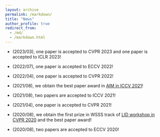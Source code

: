 ```yaml
---
layout: archive
permalink: /markdown/
title: "News"
author_profile: true
redirect_from: 
  - /md/
  - /markdown.html
---
```



* (2023/03), one paper is accepted to CVPR 2023 and one paper is accepted to ICLR 2023!

* (2022/07), one paper is accepted to ECCV 2022!

* (2022/04), one paper is accepted to CVPR 2022!

* (2021/08), we obtain the best paper award in <a href="https://data.vision.ee.ethz.ch/cvl/aim21/">AIM in ICCV 2021</a>!

* (2021/08), two papers are accepted to ICCV 2021!

* (2021/04), one paper is accepted to CVPR 2021!

* (2020/08), we obtain the first prize in WSSS track of <a href="https://lidchallenge.github.io/index.html#schedule">LID workshop in CVPR 2020</a> and the best paper award!

* (2020/08), two papers are accepted to ECCV 2020!